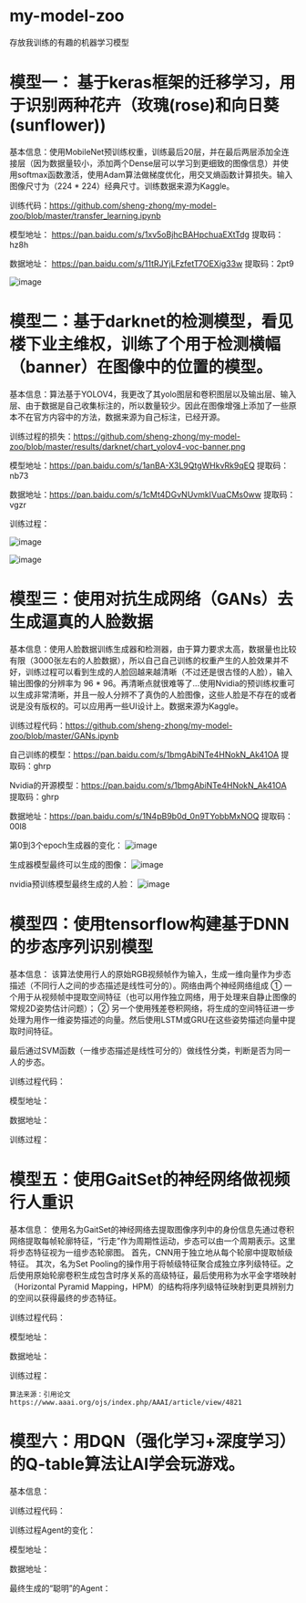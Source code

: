 # my-model-zoo
存放我训练的有趣的机器学习模型




# 模型一： 基于keras框架的迁移学习，用于识别两种花卉（玫瑰(rose)和向日葵(sunflower))


 基本信息：使用MobileNet预训练权重，训练最后20层，并在最后两层添加全连接层（因为数据量较小，添加两个Dense层可以学习到更细致的图像信息）并使用softmax函数激活，使用Adam算法做梯度优化，用交叉熵函数计算损失。输入图像尺寸为（224 * 224）经典尺寸。训练数据来源为Kaggle。
 
 训练代码：https://github.com/sheng-zhong/my-model-zoo/blob/master/transfer_learning.ipynb
 
 模型地址： https://pan.baidu.com/s/1xv5oBjhcBAHpchuaEXtTdg      提取码：hz8h
 
 数据地址： https://pan.baidu.com/s/11tRJYjLFzfetT7OEXig33w      提取码：2pt9

![image](https://github.com/sheng-zhong/my-model-zoo/blob/master/results/transfer/result.png)


# 模型二：基于darknet的检测模型，看见楼下业主维权，训练了个用于检测横幅（banner）在图像中的位置的模型。

基本信息：算法基于YOLOV4，我更改了其yolo图层和卷积图层以及输出层、输入层、由于数据是自己收集标注的，所以数量较少。因此在图像增强上添加了一些原本不在官方内容中的方法，数据来源为自己标注，已经开源。

训练过程的损失：https://github.com/sheng-zhong/my-model-zoo/blob/master/results/darknet/chart_yolov4-voc-banner.png

模型地址：https://pan.baidu.com/s/1anBA-X3L9QtgWHkvRk9qEQ    提取码：nb73

数据地址：https://pan.baidu.com/s/1cMt4DGvNUvmkIVuaCMs0ww    提取码：vgzr

训练过程：

![image](https://github.com/sheng-zhong/my-model-zoo/blob/master/results/darknet/chart_yolov4-voc-banner.png)

![image](https://github.com/sheng-zhong/my-model-zoo/blob/master/results/darknet/predictions.jpg)


# 模型三：使用对抗生成网络（GANs）去生成逼真的人脸数据


基本信息：使用人脸数据训练生成器和检测器，由于算力要求太高，数据量也比较有限（3000张左右的人脸数据），所以自己自己训练的权重产生的人脸效果并不好，训练过程可以看到生成的人脸回越来越清晰（不过还是很古怪的人脸），输入输出图像的分辨率为 96 * 96。再清晰点就很难等了...使用Nvidia的预训练权重可以生成非常清晰，并且一般人分辨不了真伪的人脸图像，这些人脸是不存在的或者说是没有版权的。可以应用再一些UI设计上。数据来源为Kaggle。

训练过程代码：https://github.com/sheng-zhong/my-model-zoo/blob/master/GANs.ipynb

自己训练的模型：https://pan.baidu.com/s/1bmgAbiNTe4HNokN_Ak41OA      提取码：ghrp

Nvidia的开源模型：https://pan.baidu.com/s/1bmgAbiNTe4HNokN_Ak41OA      提取码：ghrp

数据地址：https://pan.baidu.com/s/1N4pB9b0d_0n9TYobbMxNOQ      提取码：00l8

第0到3个epoch生成器的变化：
![image](https://github.com/sheng-zhong/my-model-zoo/blob/master/results/gans/face.png)

生成器模型最终可以生成的图像：
![image](https://github.com/sheng-zhong/my-model-zoo/blob/master/results/gans/final_generator.jpg)

nvidia预训练模型最终生成的人脸：
![image](https://github.com/sheng-zhong/my-model-zoo/blob/master/results/gans/nvidia-pre-genetated.jpg)


# 模型四：使用tensorflow构建基于DNN的步态序列识别模型

基本信息：
该算法使用行人的原始RGB视频帧作为输入，生成一维向量作为步态描述（不同行人之间的步态描述是线性可分的）。网络由两个神经网络组成
① 一个用于从视频帧中提取空间特征（也可以用作独立网络，用于处理来自静止图像的常规2D姿势估计问题）；
② 另一个使用残差卷积网络，将生成的空间特征进一步处理为用作一维姿势描述的向量。然后使用LSTM或GRU在这些姿势描述向量中提取时间特征。

最后通过SVM函数（一维步态描述是线性可分的）做线性分类，判断是否为同一人的步态。

训练过程代码：

模型地址：

数据地址：

训练过程：


# 模型五：使用GaitSet的神经网络做视频行人重识

基本信息：
使用名为GaitSet的神经网络去提取图像序列中的身份信息先通过卷积网络提取每帧轮廓特征，“行走”作为周期性运动，步态可以由一个周期表示。这里将步态特征视为一组步态轮廓图。 首先，CNN用于独立地从每个轮廓中提取帧级特征。 其次，名为Set Pooling的操作用于将帧级特征聚合成独立序列级特征。之后使用原始轮廓卷积生成包含时序关系的高级特征，最后使用称为水平金字塔映射（Horizontal Pyramid Mapping，HPM）的结构将序列级特征映射到更具辨别力的空间以获得最终的步态特征。

训练过程代码：

模型地址：

数据地址：

训练过程：

    算法来源：引用论文   https://www.aaai.org/ojs/index.php/AAAI/article/view/4821


# 模型六：用DQN（强化学习+深度学习）的Q-table算法让AI学会玩游戏。

基本信息：

训练过程代码：

训练过程Agent的变化：

模型地址：

数据地址：

最终生成的“聪明”的Agent：


